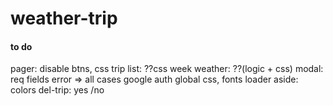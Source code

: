 # weather-trip


#### to do
pager: disable btns, css
trip list:  ??css
week weather:  ??(logic + css)
modal: req fields error => all cases
google auth
global css, fonts
loader
aside: colors
del-trip: yes /no